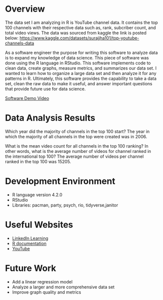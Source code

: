 # Overview

The data set I am analyzing in R is YouTube channel data. It contains the top 100 channels with their respective data such as, rank, subcriber count, and total video views.
The data was sourced from kaggle the link is posted below:
https://www.kaggle.com/datasets/surajjha101/top-youtube-channels-data

As a software engineer the purpose for writing this software to analyze data is to expand my knowledge of data science. This piece of software was done using the R language in RStudio. This software implements code to clean data, create graphs, measure metrics, and summarizes our data set. I wanted to learn how to organize a large data set and then analyze it for any patterns in R. Ultimately, this software provides the capability to take a data set, clean the raw data to make it useful, and answer important questions that provide future use for data science. 


[Software Demo Video](https://youtu.be/eMbF0tiHzqY)

# Data Analysis Results

Which year did the majority of channels in the top 100 start?
The year in which the majority of all channels in the top were created was in 2006.

What is the mean video count for all channels in the top 100 ranking? In other words, what is the average number of videos for channel ranked in the international top 100?
The average number of videos per channel ranked in the top 100 was 15205.


# Development Environment

- R language version 4.2.0
- RStudio
- Libraries: pacman, party, psych, rio, tidyverse,janitor


# Useful Websites

* [LinkedIn Learning](https://www.linkedin.com/learning)
* [R documentation](https://www.rdocumentation.org)
* [YouTube](https://www.youtube.com/watch?v=XBqnL2RUVcg)


# Future Work

* Add a linear regression model
* Analyze a larger and more comprehensive data set
* Improve graph quality and metrics
